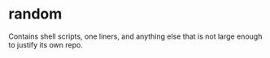 random
======

Contains shell scripts, one liners, and anything else that is not large enough to justify its own repo.
